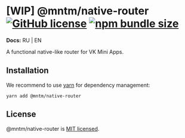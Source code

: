 # [WIP] @mntm/native-router [![GitHub license](https://img.shields.io/badge/license-MIT-blue.svg)](https://github.com/maxi-team/native-router/blob/master/LICENSE) [![npm bundle size](https://img.shields.io/bundlephobia/min/@mntm/native-router)](https://bundlephobia.com/result?p=@mntm/native-router)

**Docs:** RU | EN

A functional native-like router for VK Mini Apps.

## Installation

We recommend to use [yarn](https://classic.yarnpkg.com/en/docs/install/) for dependency management:

```shell
yarn add @mntm/native-router
```

## License

@mntm/native-router is [MIT licensed](./LICENSE).
